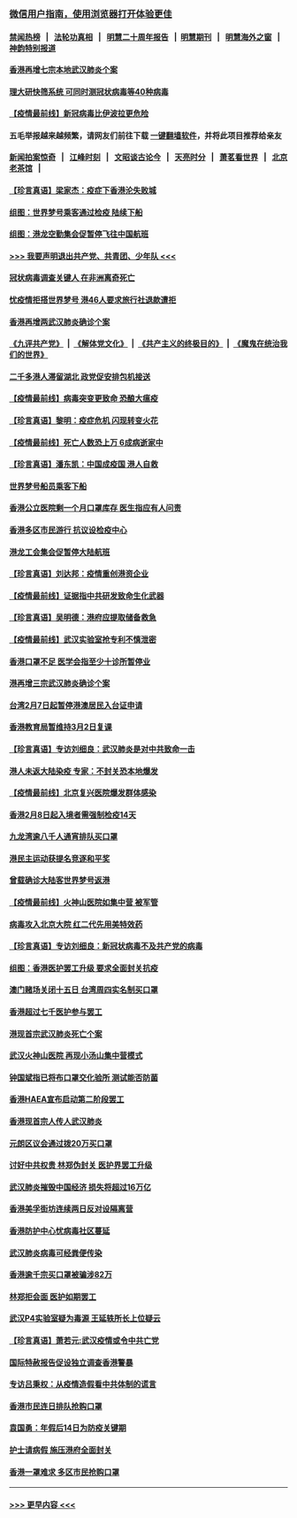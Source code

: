 ### [微信用户指南，使用浏览器打开体验更佳](https://github.com/gfw-breaker/banned-news1/blob/master/indexes/wechat-guide.md?t=0)
#### [禁闻热榜](热点新闻.md?t=0)  &nbsp;&nbsp;|&nbsp;&nbsp; [法轮功真相](https://github.com/gfw-breaker/truth/blob/master/README.md?t=0) &nbsp;&nbsp;|&nbsp;&nbsp; [明慧二十周年报告](https://github.com/gfw-breaker/mh-reports/blob/master/README.md?t=0) &nbsp;&nbsp;|&nbsp;&nbsp;[明慧期刊](https://github.com/gfw-breaker/mh-qikan) &nbsp;&nbsp;|&nbsp;&nbsp; [明慧海外之窗](https://github.com/gfw-breaker/mh-news/blob/master/README.md?t=0) &nbsp;&nbsp;|&nbsp;&nbsp; [神韵特别报道](https://github.com/gfw-breaker/mh-news/blob/master/shenyun.md?t=0)
#### [香港再增七宗本地武汉肺炎个案](../pages/nsc415/n11862405.md?t=02121511) 
#### [理大研快筛系统 可同时测冠状病毒等40种病毒](../pages/nsc415/n11862376.md?t=02121511) 
#### [【疫情最前线】新冠病毒比伊波拉更危险](../pages/nsc415/n11862199.md?t=02121511) 
#### 五毛举报越来越频繁，请网友们前往下载 [一键翻墙软件](https://github.com/gfw-breaker/ssr-accounts)，并将此项目推荐给亲友
#### [新闻拍案惊奇](https://github.com/gfw-breaker/banned-news1/blob/master/pages/link4.md) &nbsp;&nbsp;|&nbsp;&nbsp; [江峰时刻](https://github.com/gfw-breaker/banned-news1/blob/master/pages/link4.md) &nbsp;&nbsp;|&nbsp;&nbsp; [文昭谈古论今](https://github.com/gfw-breaker/banned-news1/blob/master/pages/link4.md) &nbsp;&nbsp;|&nbsp;&nbsp; [天亮时分](https://github.com/gfw-breaker/banned-news1/blob/master/pages/link4.md) &nbsp;&nbsp;|&nbsp;&nbsp; [萧茗看世界](https://github.com/gfw-breaker/banned-news1/blob/master/pages/link4.md) &nbsp;&nbsp;|&nbsp;&nbsp; [北京老茶馆](https://github.com/gfw-breaker/banned-news1/blob/master/pages/link4.md) &nbsp;&nbsp;|&nbsp;&nbsp; 
#### [【珍言真语】梁家杰：疫症下香港沦失败城](../pages/nsc415/n11861588.md?t=02121511) 
#### [组图：世界梦号乘客通过检疫 陆续下船](../pages/nsc415/n11858302.md?t=02121511) 
#### [组图：港龙空勤集会促暂停飞往中国航班](../pages/nsc415/n11858190.md?t=02121511) 
#### [>>> 我要声明退出共产党、共青团、少年队 <<<](https://github.com/begood0513/goodnews/blob/master/quit/letter.md) 
#### [冠状病毒调查关键人 在非洲离奇死亡](../pages/nsc415/n11859798.md?t=02121511) 
#### [忧疫情拒搭世界梦号 港46人要求旅行社退款遭拒](../pages/nsc415/n11859849.md?t=02121511) 
#### [香港再增两武汉肺炎确诊个案](../pages/nsc415/n11859833.md?t=02121511) 
#### [《九评共产党》](https://github.com/begood0513/9ping.md/blob/master/README.md) &nbsp;|&nbsp; [《解体党文化》](../../../../jtdwh.md/blob/master/README.md)  &nbsp;|&nbsp; [《共产主义的终极目的》](../../../../gczydzjmd.md/blob/master/README.md) &nbsp;|&nbsp; [《魔鬼在统治我们的世界》](../../../../mgztzwmdsj.md/blob/master/README.md) 
#### [二千多港人滞留湖北 政党促安排包机接送](../pages/nsc415/n11859831.md?t=02121511) 
#### [【疫情最前线】病毒突变更致命 恐酿大瘟疫](../pages/nsc415/n11859604.md?t=02121511) 
#### [【珍言真语】黎明：疫症危机 闪现转变火花](../pages/nsc415/n11859199.md?t=02121511) 
#### [【疫情最前线】死亡人数恐上万 6成病逝家中](../pages/nsc415/n11856687.md?t=02121511) 
#### [【珍言真语】潘东凯：中国成疫国 港人自救](../pages/nsc415/n11856962.md?t=02121511) 
#### [世界梦号船员乘客下船](../pages/nsc415/n11856883.md?t=02121511) 
#### [香港公立医院剩一个月口罩库存 医生指应有人问责](../pages/nsc415/n11856875.md?t=02121511) 
#### [香港多区市民游行 抗议设检疫中心](../pages/nsc415/n11856866.md?t=02121511) 
#### [港龙工会集会促暂停大陆航班](../pages/nsc415/n11856840.md?t=02121511) 
#### [【珍言真语】刘达邦：疫情重创港资企业](../pages/nsc415/n11854274.md?t=02121511) 
#### [【疫情最前线】证据指中共研发致命生化武器](../pages/nsc415/n11853087.md?t=02121511) 
#### [【珍言真语】吴明德：港府应提取储备救急](../pages/nsc415/n11852734.md?t=02121511) 
#### [【疫情最前线】武汉实验室抢专利不慎泄密](../pages/nsc415/n11850310.md?t=02121511) 
#### [香港口罩不足 医学会指至少十诊所暂停业](../pages/nsc415/n11850301.md?t=02121511) 
#### [港再增三宗武汉肺炎确诊个案](../pages/nsc415/n11850328.md?t=02121511) 
#### [台湾2月7日起暂停港澳居民入台证申请](../pages/nsc415/n11850304.md?t=02121511) 
#### [香港教育局暂维持3月2日复课](../pages/nsc415/n11850260.md?t=02121511) 
#### [【珍言真语】专访刘细良：武汉肺炎是对中共致命一击](../pages/nsc415/n11849934.md?t=02121511) 
#### [港人未返大陆染疫 专家：不封关恐本地爆发](../pages/nsc415/n11848021.md?t=02121511) 
#### [【疫情最前线】北京复兴医院爆发群体感染](../pages/nsc415/n11847626.md?t=02121511) 
#### [香港2月8日起入境者需强制检疫14天](../pages/nsc415/n11847658.md?t=02121511) 
#### [九龙湾逾八千人通宵排队买口罩](../pages/nsc415/n11847647.md?t=02121511) 
#### [港民主运动获提名竞逐和平奖](../pages/nsc415/n11847633.md?t=02121511) 
#### [曾载确诊大陆客世界梦号返港](../pages/nsc415/n11847608.md?t=02121511) 
#### [【疫情最前线】火神山医院如集中营 被军管](../pages/nsc415/n11847524.md?t=02121511) 
#### [病毒攻入北京大院 红二代先用美特效药](../pages/nsc415/n11847427.md?t=02121511) 
#### [【珍言真语】专访刘细良：新冠状病毒不及共产党的病毒](../pages/nsc415/n11847164.md?t=02121511) 
#### [组图：香港医护罢工升级 要求全面封关抗疫](../pages/nsc415/n11844107.md?t=02121511) 
#### [澳门赌场关闭十五日 台湾周四实名制买口罩](../pages/nsc415/n11845083.md?t=02121511) 
#### [香港超过七千医护参与罢工](../pages/nsc415/n11845051.md?t=02121511) 
#### [港现首宗武汉肺炎死亡个案](../pages/nsc415/n11844998.md?t=02121511) 
#### [武汉火神山医院 再现小汤山集中营模式](../pages/nsc415/n11844763.md?t=02121511) 
#### [钟国斌指已将布口罩交化验所 测试能否防菌](../pages/nsc415/n11842783.md?t=02121511) 
#### [香港HAEA宣布启动第二阶段罢工](../pages/nsc415/n11842723.md?t=02121511) 
#### [香港现首宗人传人武汉肺炎](../pages/nsc415/n11842766.md?t=02121511) 
#### [元朗区议会通过拨20万买口罩](../pages/nsc415/n11842754.md?t=02121511) 
#### [讨好中共权贵 林郑伪封关 医护界罢工升级](../pages/nsc415/n11842359.md?t=02121511) 
#### [武汉肺炎摧毁中国经济 损失将超过16万亿](../pages/nsc415/n11839723.md?t=02121511) 
#### [香港美孚街坊连续两日反对设隔离营](../pages/nsc415/n11839962.md?t=02121511) 
#### [香港防护中心忧病毒社区蔓延](../pages/nsc415/n11839933.md?t=02121511) 
#### [武汉肺炎病毒可经粪便传染](../pages/nsc415/n11839939.md?t=02121511) 
#### [香港逾千宗买口罩被骗涉82万](../pages/nsc415/n11839914.md?t=02121511) 
#### [林郑拒会面 医护如期罢工](../pages/nsc415/n11839892.md?t=02121511) 
#### [武汉P4实验室疑为毒源 王延轶所长上位疑云](../pages/nsc415/n11835543.md?t=02121511) 
#### [【珍言真语】萧若元:武汉疫情或令中共亡党](../pages/nsc415/n11829394.md?t=02121511) 
#### [国际特赦报告促设独立调查香港警暴](../pages/nsc415/n11833845.md?t=02121511) 
#### [专访吕秉权：从疫情造假看中共体制的谎言](../pages/nsc415/n11833813.md?t=02121511) 
#### [香港市民连日排队抢购口罩](../pages/nsc415/n11833794.md?t=02121511) 
#### [袁国勇：年假后14日为防疫关键期](../pages/nsc415/n11831088.md?t=02121511) 
#### [护士请病假 施压港府全面封关](../pages/nsc415/n11831030.md?t=02121511) 
#### [香港一罩难求 多区市民抢购口罩](../pages/nsc415/n11831002.md?t=02121511) 

----
#### [ >>> 更早内容 <<< ](../indexes/nsc415-earlier.md)
